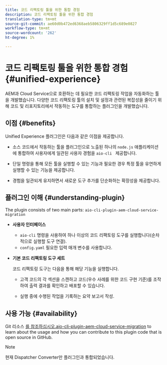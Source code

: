 ```yaml
---
title: 코드 리팩토링 툴을 위한 통합 경험
description: 코드 리팩토링 툴을 위한 통합 경험
translation-type: tm+mt
source-git-commit: ae60d0b472ed6368aeb5806329ff1d5c689e0827
workflow-type: tm+mt
source-wordcount: '262'
ht-degree: 1%

---
```



# 코드 리팩토링 툴을 위한 통합 경험 {#unified-experience}

AEM과 Cloud Service으로 호환하는 데 필요한 코드 리팩토링 작업을 자동화하는 툴을 개발했습니다. 다양한 코드 리팩토링 툴의 설치 및 설정과 관련된 복잡성을 줄이기 위해 코드 및 리포지토리에서 작동하는 도구를 통합하는 플러그인을 개발했습니다.

## 이점 {#benefits}

Unified Experience 플러그인은 다음과 같은 이점을 제공합니다.

* 소스 코드에서 작동하는 툴을 플러그인으로 노출된 하나의 `node.js` 애플리케이션에 통합하여 사용자에게 일관된 사용자 경험을 `aio-cli ` 제공합니다.

* 단일 명령을 통해 모든 툴을 실행할 수 있는 기능과 필요한 경우 특정 툴을 유연하게 실행할 수 있는 기능을 제공합니다.

* 경험을 일관되게 유지하면서 새로운 도구 추가를 단순화하는 확장성을 제공합니다.

## 플러그인 이해 {#understanding-plugin}

The plugin consists of two main parts: `aio-cli-plugin-aem-cloud-service-migration`

* **사용자 인터페이스**

   * `aio-cli` 명령을 사용하여 하나 이상의 코드 리팩토링 도구를 실행합니다(순차적으로 실행할 도구 연결).
   * `config.yaml` 필요한 입력 매개 변수를 사용합니다.

* **기본 코드 리팩토링 도구 세트**

   코드 리팩토링 도구는 다음을 통해 해당 기능을 실행합니다.

   * 고객 코드의 각 섹션을 스캔하고 코드(우수 사례를 위한 코드 구현 기준)를 조작하여 출력 결과를 확인하고 배포할 수 있습니다.

   * 실행 중에 수행된 작업을 기록하는 요약 보고서 작성.

## 사용 가능 {#availability}

Git 리소스 [를 참조하십시오.aio-cli-plugin-aem-cloud-service-migration](https://github.com/adobe/aio-cli-plugin-aem-cloud-service-migration) to learn about the usage and how you can contribute to this plugin code that is open source in GitHub.

>[!NOTE]
>현재 Dispatcher Converter만 플러그인과 통합되었습니다.
